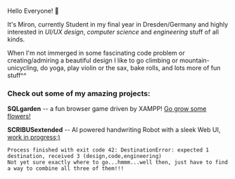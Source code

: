 Hello Everyone!	 👋 

It's Miron, currently Student in my final year in Dresden/Germany and highly interested in *UI/UX design*, *computer science* and *engineering* stuff of all kinds.

When I'm not immerged in some fascinating code problem or creating/admiring a beautiful design I like to go climbing or mountain-unicycling, do yoga, play violin or the sax, bake rolls, and lots more of fun stuff^^

### Check out some of my amazing projects:

**SQLgarden** -- a fun browser game driven by XAMPP! [Go grow some flowers!](https://github.com/MironFoerster/SQLgarden)

**SCRIBUSextended** -- AI powered handwriting Robot with a sleek Web UI, [work in progress;)](https://github.com/MironFoerster/SCRIBUSextended)


```
Process finished with exit code 42: DestinationError: expected 1 destination, received 3 (design,code,engineering)
Not yet sure exactly where to go...hmmm...well then, just have to find a way to combine all three of them!!!
```
